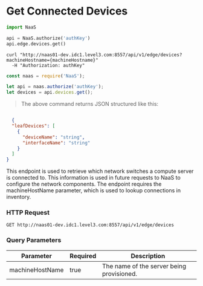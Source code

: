 # Get Connected Devices

```python
import NaaS

api = NaaS.authorize('authKey')
api.edge.devices.get()
```

```shell
curl "http://naas01-dev.idc1.level3.com:8557/api/v1/edge/devices?machineHostname={machineHostname}"
  -H "Authorization: authKey"
```

```javascript
const naas = require('NaaS');

let api = naas.authorize('authKey');
let devices = api.devices.get();
```

> The above command returns JSON structured like this:

```json

  {
  "leafDevices": [
    {
      "deviceName": "string",
      "interfaceName": "string"
    }
  ]
}

```

This endpoint is used to retrieve which network switches a compute server is connected to. This information is 
used in future requests to NaaS to configure the network components. The endpoint requires the machineHostName
parameter, which is used to lookup connections in inventory.

### HTTP Request

`GET http://naas01-dev.idc1.level3.com:8557/api/v1/edge/devices`

### Query Parameters

Parameter | Required | Description
--------- | ------- | -----------
machineHostName | true | The name of the server being provisioned.